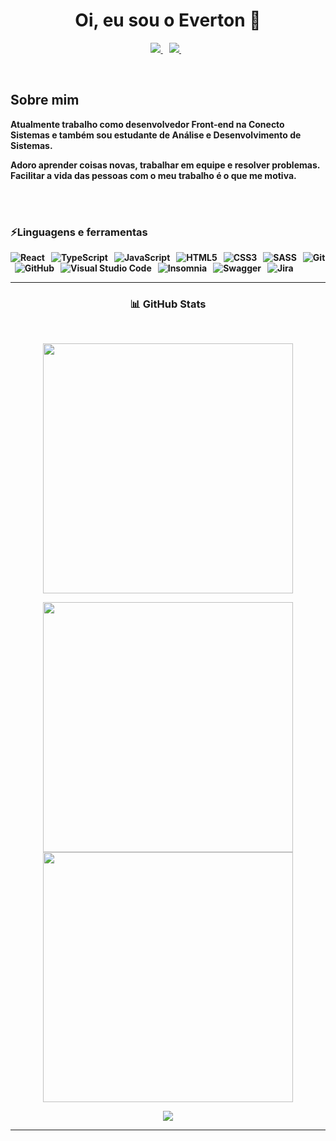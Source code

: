 <p>
  <h1 align="center"><b>Oi, eu sou o Everton 👋</h1>
</p>

<p align="center">
 <a href="https://www.linkedin.com/in/everton-carvalho-9395a6137/" target="_blank" rel="noreferrer"><img src="https://img.shields.io/badge/linkedin-%230077B5.svg?&style=for-the-badge&logo=linkedin&logoColor=white" />
  </a>&nbsp;&nbsp;
  <a href="mailto: everton.carvalho.dc@gmail.com" target="_blank" rel="noreferrer"><img src="https://img.shields.io/badge/Gmail-D14836?style=for-the-badge&logo=gmail&logoColor=white" />        
  </a>&nbsp;&nbsp;
</p>
<br/>

<h2 >Sobre mim</h2>

Atualmente trabalho como desenvolvedor Front-end na Conecto Sistemas e também sou estudante de Análise e Desenvolvimento de Sistemas.

Adoro aprender coisas novas, trabalhar em equipe e resolver problemas. Facilitar a vida das pessoas com o meu trabalho é o que me motiva.

</br>

</br>
<p>
<h3 >⚡Linguagens e ferramentas</h3>
</p>

![React](https://img.shields.io/badge/react-%2320232a.svg?style=for-the-badge&logo=react&logoColor=%2361DAFB) &nbsp;&nbsp;![TypeScript](https://img.shields.io/badge/typescript-%23007ACC.svg?style=for-the-badge&logo=typescript&logoColor=white) &nbsp;&nbsp;![JavaScript](https://img.shields.io/badge/javascript-%23323330.svg?style=for-the-badge&logo=javascript&logoColor=%23F7DF1E) &nbsp;&nbsp;![HTML5](https://img.shields.io/badge/html5-%23E34F26.svg?style=for-the-badge&logo=html5&logoColor=white) &nbsp;&nbsp;![CSS3](https://img.shields.io/badge/css3-%231572B6.svg?style=for-the-badge&logo=css3&logoColor=white) &nbsp;&nbsp;![SASS](https://img.shields.io/badge/SASS-hotpink.svg?style=for-the-badge&logo=SASS&logoColor=white) &nbsp;&nbsp;![Git](https://img.shields.io/badge/git-%23F05033.svg?style=for-the-badge&logo=git&logoColor=white) &nbsp;&nbsp;![GitHub](https://img.shields.io/badge/github-%23121011.svg?style=for-the-badge&logo=github&logoColor=white) &nbsp;&nbsp;![Visual Studio Code](https://img.shields.io/badge/Visual%20Studio%20Code-0078d7.svg?style=for-the-badge&logo=visual-studio-code&logoColor=white) &nbsp;&nbsp;![Insomnia](https://img.shields.io/badge/Insomnia-black?style=for-the-badge&logo=insomnia&logoColor=5849BE) &nbsp;&nbsp;![Swagger](https://img.shields.io/badge/-Swagger-%23Clojure?style=for-the-badge&logo=swagger&logoColor=white) &nbsp;&nbsp;![Jira](https://img.shields.io/badge/jira-%230A0FFF.svg?style=for-the-badge&logo=jira&logoColor=white)

---

<p>
<h3 align="center">📊 GitHub Stats</h3>
</p>

<br />
<p align="center">
<img src="https://github-readme-streak-stats.herokuapp.com/?user=EvertonCarvalho1&theme=dark&count_private=true&theme=dark&hide_border=true" width="400" />
</p>
<p align="center">
<img src="https://github-readme-stats-amir-yusoff.vercel.app/api?username=EvertonCarvalho1&show_icons=true&hide_border=true&theme=dark" width="400" />
<img src="https://github-readme-stats-amir-yusoff.vercel.app/api/top-langs/?username=EvertonCarvalho1&layout=compact&hide_border=true&theme=dark" width="400" />

</p>
<p align="center"><img src="https://komarev.com/ghpvc/?username=EvertonCarvalho1&color=grey"/></p>

---




